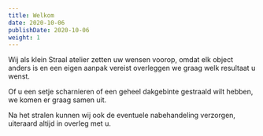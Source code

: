 ```yaml
---
title: Welkom
date: 2020-10-06
publishDate: 2020-10-06
weight: 1
---
```


Wij als klein Straal atelier zetten uw wensen voorop, omdat elk object anders is en een eigen aanpak vereist overleggen we graag welk resultaat u wenst.

Of u een setje scharnieren of een geheel dakgebinte gestraald wilt hebben, we komen er graag samen uit.

Na het stralen kunnen wij ook de eventuele nabehandeling verzorgen, uiteraard altijd in overleg met u.

